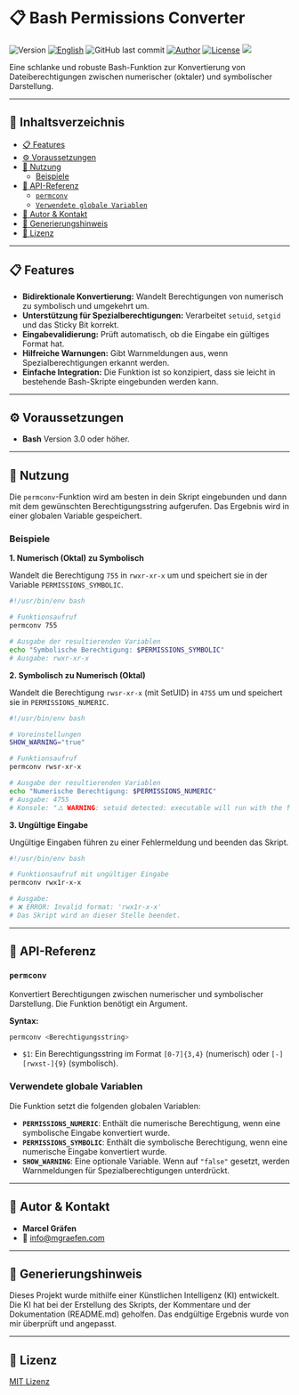 # 📋 Bash Permissions Converter

![Version](https://img.shields.io/badge/version-0.1.0-blue.svg)
[![English](https://img.shields.io/badge/Sprache-English-blue)](./README.md)
![GitHub last commit](https://img.shields.io/github/last-commit/Marcel-Graefen/Bash-INI-Parser)
[![Author](https://img.shields.io/badge/author-Marcel%20Gr%C3%A4fen-green.svg)](#-author--contact)
[![License](https://img.shields.io/badge/license-MIT-lightgrey.svg)](https://opensource.org/licenses/MIT)
![](https://komarev.com/ghpvc/?username=Marcel-Graefen)

Eine schlanke und robuste Bash-Funktion zur Konvertierung von Dateiberechtigungen zwischen numerischer (oktaler) und symbolischer Darstellung.

-----

## 🚀 Inhaltsverzeichnis

  * [📋 Features](#-features)
  * [⚙️ Voraussetzungen](#%25EF%25B8%258F-voraussetzungen)
  * [🚀 Nutzung](#-nutzung)
    * [Beispiele](#-beispiele)
  * [📌 API-Referenz](#-api-referenz)
    * [`permconv`](#permconv)
    * [`Verwendete globale Variablen`](#verwendete-globale-variablen)
  * [👤 Autor & Kontakt](#-autor--kontakt)
  * [🤖 Generierungshinweis](#-generierungshinweis)
  * [📜 Lizenz](#-lizenz)

-----

## 📋 Features

  * **Bidirektionale Konvertierung:** Wandelt Berechtigungen von numerisch zu symbolisch und umgekehrt um.
  * **Unterstützung für Spezialberechtigungen:** Verarbeitet `setuid`, `setgid` und das Sticky Bit korrekt.
  * **Eingabevalidierung:** Prüft automatisch, ob die Eingabe ein gültiges Format hat.
  * **Hilfreiche Warnungen:** Gibt Warnmeldungen aus, wenn Spezialberechtigungen erkannt werden.
  * **Einfache Integration:** Die Funktion ist so konzipiert, dass sie leicht in bestehende Bash-Skripte eingebunden werden kann.

-----

## ⚙️ Voraussetzungen

  * **Bash** Version 3.0 oder höher.

-----

## 🚀 Nutzung

Die `permconv`-Funktion wird am besten in dein Skript eingebunden und dann mit dem gewünschten Berechtigungsstring aufgerufen. Das Ergebnis wird in einer globalen Variable gespeichert.

### Beispiele

**1. Numerisch (Oktal) zu Symbolisch**

Wandelt die Berechtigung `755` in `rwxr-xr-x` um und speichert sie in der Variable `PERMISSIONS_SYMBOLIC`.

```bash
#!/usr/bin/env bash

# Funktionsaufruf
permconv 755

# Ausgabe der resultierenden Variablen
echo "Symbolische Berechtigung: $PERMISSIONS_SYMBOLIC"
# Ausgabe: rwxr-xr-x
```

**2. Symbolisch zu Numerisch (Oktal)**

Wandelt die Berechtigung `rwsr-xr-x` (mit SetUID) in `4755` um und speichert sie in `PERMISSIONS_NUMERIC`.

```bash
#!/usr/bin/env bash

# Voreinstellungen
SHOW_WARNING="true"

# Funktionsaufruf
permconv rwsr-xr-x

# Ausgabe der resultierenden Variablen
echo "Numerische Berechtigung: $PERMISSIONS_NUMERIC"
# Ausgabe: 4755
# Konsole: "⚠️ WARNING: setuid detected: executable will run with the file owner's user ID"
```

**3. Ungültige Eingabe**

Ungültige Eingaben führen zu einer Fehlermeldung und beenden das Skript.

```bash
#!/usr/bin/env bash

# Funktionsaufruf mit ungültiger Eingabe
permconv rwx1r-x-x

# Ausgabe:
# ❌ ERROR: Invalid format: 'rwx1r-x-x'
# Das Skript wird an dieser Stelle beendet.
```

-----

## 📌 API-Referenz

### `permconv`

Konvertiert Berechtigungen zwischen numerischer und symbolischer Darstellung. Die Funktion benötigt ein Argument.

**Syntax:**

```bash
permconv <Berechtigungsstring>
```

  * `$1`: Ein Berechtigungsstring im Format `[0-7]{3,4}` (numerisch) oder `[-][rwxst-]{9}` (symbolisch).

### Verwendete globale Variablen

Die Funktion setzt die folgenden globalen Variablen:

  * **`PERMISSIONS_NUMERIC`**: Enthält die numerische Berechtigung, wenn eine symbolische Eingabe konvertiert wurde.
  * **`PERMISSIONS_SYMBOLIC`**: Enthält die symbolische Berechtigung, wenn eine numerische Eingabe konvertiert wurde.
  * **`SHOW_WARNING`**: Eine optionale Variable. Wenn auf `"false"` gesetzt, werden Warnmeldungen für Spezialberechtigungen unterdrückt.

-----

## 👤 Autor & Kontakt

  * **Marcel Gräfen**
  * 📧 [info@mgraefen.com](mailto:info@mgraefen.com)
 
-----

## 🤖 Generierungshinweis

Dieses Projekt wurde mithilfe einer Künstlichen Intelligenz (KI) entwickelt. Die KI hat bei der Erstellung des Skripts, der Kommentare und der Dokumentation (README.md) geholfen. Das endgültige Ergebnis wurde von mir überprüft und angepasst.

-----

## 📜 Lizenz

[MIT Lizenz](https://www.google.com/search?q=LICENSE)
